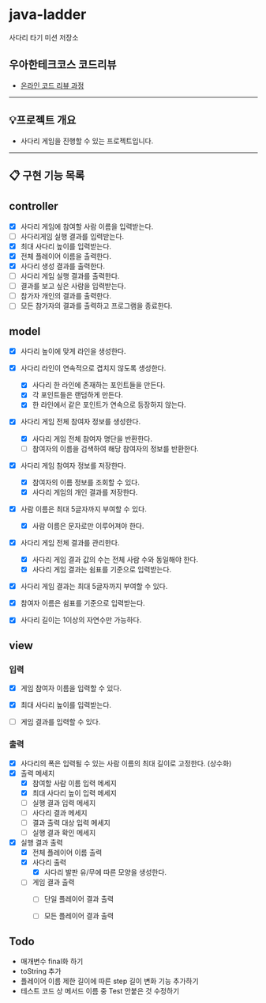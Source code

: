 # java-ladder

사다리 타기 미션 저장소

## 우아한테크코스 코드리뷰

- [온라인 코드 리뷰 과정](https://github.com/woowacourse/woowacourse-docs/blob/master/maincourse/README.md)


---

## 💡프로젝트 개요
- 사다리 게임을 진행할 수 있는 프로젝트입니다.
---


## 📋 구현 기능 목록

## controller
- [x] 사다리 게임에 참여할 사람 이름을 입력받는다.
- [ ] 사다리게임 실행 결과를 입력받는다.
- [x] 최대 사다리 높이를 입력받는다.
- [x] 전체 플레이어 이름을 출력한다.
- [x] 사다리 생성 결과를 출력한다.
- [ ] 사다리 게임 실행 결과를 출력한다.
- [ ] 결과를 보고 싶은 사람을 입력받는다.
- [ ] 참가자 개인의 결과를 출력한다.
- [ ] 모든 참가자의 결과를 출력하고 프로그램을 종료한다.

## model
- [x] 사다리 높이에 맞게 라인을 생성한다.

- [x] 사다리 라인이 연속적으로 겹치지 않도록 생성한다.
  - [x] 사다리 한 라인에 존재하는 포인트들을 만든다.
  - [x] 각 포인트들은 랜덤하게 만든다.
  - [x] 한 라인에서 같은 포인트가 연속으로 등장하지 않는다.

- [x] 사다리 게임 전체 참여자 정보를 생성한다.
  - [x] 사다리 게임 전체 참여자 명단을 반환한다.
  - [ ] 참여자의 이름을 검색하여 해당 참여자의 정보를 반환한다.

- [x] 사다리 게임 참여자 정보를 저장한다.
  - [x] 참여자의 이름 정보를 조회할 수 있다.
  - [x] 사다리 게임의 개인 결과를 저장한다.

- [x] 사람 이름은 최대 5글자까지 부여할 수 있다.
  - [x] 사람 이름은 문자로만 이루어져야 한다.

- [x] 사다리 게임 전체 결과를 관리한다.
  - [x] 사다리 게임 결과 값의 수는 전체 사람 수와 동일해야 한다.
  - [x] 사다리 게임 결과는 쉼표를 기준으로 입력받는다.

- [x] 사다리 게임 결과는 최대 5글자까지 부여할 수 있다.

- [x] 참여자 이름은 쉼표를 기준으로 입력받는다.

- [x] 사다리 길이는 1이상의 자연수만 가능하다.


## view
### 입력
- [x] 게임 참여자 이름을 입력할 수 있다.
- [x] 최대 사다리 높이를 입력받는다.
- [ ] 게임 결과를 입력할 수 있다.


### 출력
- [x] 사다리의 폭은 입력될 수 있는 사람 이름의 최대 길이로 고정한다. (상수화)
- [x] 출력 메세지
  - [x] 참여할 사람 이름 입력 메세지
  - [x] 최대 사다리 높이 입력 메세지
  - [ ] 실행 결과 입력 메세지
  - [ ] 사다리 결과 메세지
  - [ ] 결과 출력 대상 입력 메세지
  - [ ] 실행 결과 확인 메세지
- [x] 실행 결과 출력
  - [x] 전체 플레이어 이름 출력
  - [x] 사다리 출력
    - [x] 사다리 발판 유/무에 따른 모양을 생성한다.
  - [ ] 게임 결과 출력
    - [ ] 단일 플레이어 결과 출력
    - [ ] 모든 플레이어 결과 출력


## Todo
- 매개변수 final화 하기
- toString 추가
- 플레이어 이름 제한 길이에 따른 step 길이 변화 기능 추가하기
- 테스트 코드 상 메서드 이름 중 Test 안붙은 것 수정하기
